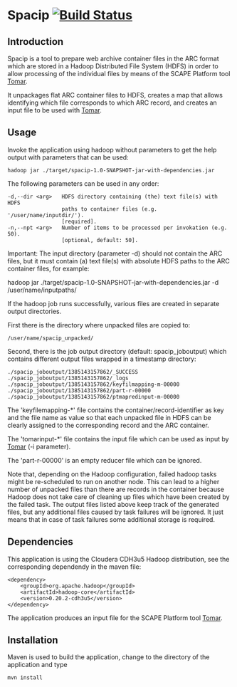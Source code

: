 Spacip [![Build Status](https://api.travis-ci.org/shsdev/spacip.png)](https://travis-ci.org/shsdev/spacip) 
============

Introduction
------------

Spacip is a tool to prepare web archive container files in the ARC format which 
are stored in a Hadoop Distributed File System (HDFS) in order to allow 
processing of the individual files by means of the SCAPE Platform tool 
[Tomar](https://github.com/openplanets/tomar).

It unpackages flat ARC container files to HDFS, creates a map that allows
identifying which file corresponds to which ARC record, and creates an
input file to be used with [Tomar](https://github.com/openplanets/tomar).

Usage
-----

Invoke the application using hadoop without parameters to get the help
output with parameters that can be used: 

    hadoop jar ./target/spacip-1.0-SNAPSHOT-jar-with-dependencies.jar  

The following parameters can be used in any order:

    -d,--dir <arg>   HDFS directory containing (the) text file(s) with HDFS
                     paths to container files (e.g. '/user/name/inputdir/').
                     [required].
    -n,--npt <arg>   Number of items to be processed per invokation (e.g. 50).
                     [optional, default: 50].

Important: The input directory (parameter -d) should not contain the ARC files, 
but it must contain (a) text file(s) with absolute HDFS paths to the ARC container 
files, for example:

hadoop jar ./target/spacip-1.0-SNAPSHOT-jar-with-dependencies.jar  -d /user/name/inputpaths/
 
If the hadoop job runs successfully, various files are created in separate output 
directories.

First there is the directory where unpacked files are copied to:

    /user/name/spacip_unpacked/

Second, there is the job output directory (default: spacip_joboutput) which
contains different output files wrapped in a timestamp directory:

    ./spacip_joboutput/1385143157862/_SUCCESS
    ./spacip_joboutput/1385143157862/_logs
    ./spacip_joboutput/1385143157862/keyfilmapping-m-00000
    ./spacip_joboutput/1385143157862/part-r-00000
    ./spacip_joboutput/1385143157862/ptmapredinput-m-00000

The 'keyfilemapping-*' file contains the container/record-identifier as 
key and the file name as value so that each unpacked file in HDFS can 
be clearly assigned to the corresponding record and the ARC container.

The 'tomarinput-*' file contains the input file which can be used as input
by [Tomar](https://github.com/openplanets/tomar) (-i parameter).

The 'part-r-00000' is an empty reducer file which can be ignored.

Note that, depending on the Hadoop configuration, failed hadoop tasks might be
re-scheduled to run on another node. This can lead to a higher number of 
unpacked files than there are records in the container because Hadoop does not 
take care of cleaning up files which have been created by the failed task. The 
output files listed above keep track of the generated files, but any additional 
files caused by task failures will be ignored. It just means that in case of
task failures some additional storage is required.

Dependencies
------------

This application is using the Cloudera CDH3u5 Hadoop distribution,
see the corresponding dependendy in the maven file:

    <dependency>
        <groupId>org.apache.hadoop</groupId>
        <artifactId>hadoop-core</artifactId>
        <version>0.20.2-cdh3u5</version>
    </dependency>

The application produces an input file for the SCAPE Platform tool
[Tomar](https://github.com/openplanets/tomar).

Installation
------------

Maven is used to build the application, change to the directory of the
application and type

    mvn install